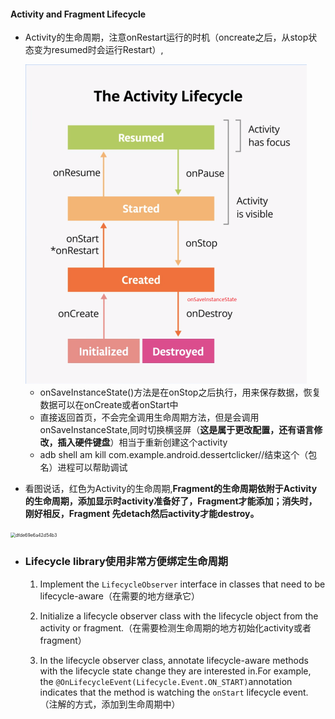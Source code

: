 #### Activity and Fragment Lifecycle



* Activity的生命周期，注意onRestart运行的时机（oncreate之后，从stop状态变为resumed时会运行Restart）,

  <img src="\asset\f6b25a71cec4e401.png" alt="f6b25a71cec4e401" style="zoom:50%;" />

  * onSaveInstanceState()方法是在onStop之后执行，用来保存数据，恢复数据可以在onCreate或者onStart中
  * 直接返回首页，不会完全调用生命周期方法，但是会调用onSaveInstanceState,同时切换横竖屏（**这是属于更改配置，还有语言修改，插入硬件键盘**）相当于重新创建这个activity
  * adb shell am kill com.example.android.dessertclicker//结束这个（包名）进程可以帮助调试

* 看图说话，红色为Activity的生命周期,**Fragment的生命周期依附于Activity的生命周期，添加显示时activity准备好了，Fragment才能添加；消失时，刚好相反，Fragment 先detach然后activity才能destroy。**

<img src="E:\tyywork\WordFile\asset\dfde69e6a42d54b3.png" alt="dfde69e6a42d54b3" style="zoom:50%;" />

* ### **Lifecycle library**使用非常方便绑定生命周期

  1. Implement the `LifecycleObserver` interface in classes that need to be lifecycle-aware（在需要的地方继承它）

  2. Initialize a lifecycle observer class with the lifecycle object from the activity or fragment.（在需要检测生命周期的地方初始化activity或者fragment）

  3. In the lifecycle observer class, annotate lifecycle-aware methods with the lifecycle state change they are interested in.For example, the `@OnLifecycleEvent(Lifecycle.Event.ON_START)`annotation indicates that the method is watching the `onStart` lifecycle event.（注解的方式，添加到生命周期中）

     